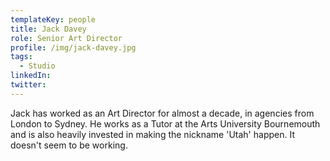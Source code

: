 ```yaml
---
templateKey: people
title: Jack Davey
role: Senior Art Director
profile: /img/jack-davey.jpg
tags:
  - Studio
linkedIn: 
twitter: 
---
```


Jack has worked as an Art Director for almost a decade, in agencies from London to Sydney. He works as a Tutor at the Arts University Bournemouth and is also heavily invested in making the nickname 'Utah' happen. It doesn't seem to be working.